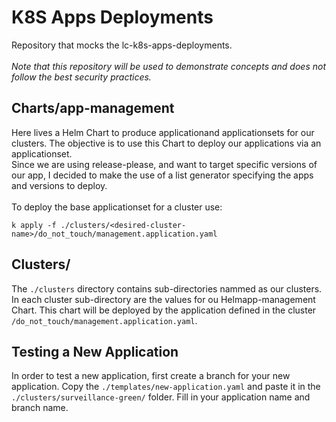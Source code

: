 # K8S Apps Deployments

Repository that mocks the lc-k8s-apps-deployments. </br></br>
*Note that this repository will be used to demonstrate concepts and does not follow the best security practices.*

## Charts/app-management

Here lives a Helm Chart to produce applicationand applicationsets for our clusters. The objective is to use this Chart to deploy our applications via an applicationset.</br>
Since we are using release-please, and want to target specific versions of our app, I decided to make the use of a list generator specifying the apps and versions to deploy.
</br></br>
To deploy the base applicationset for a cluster use:

```
k apply -f ./clusters/<desired-cluster-name>/do_not_touch/management.application.yaml
```

## Clusters/

The ```./clusters``` directory contains sub-directories nammed as our clusters. In each cluster sub-directory are the values for ou Helmapp-management Chart. This chart will be deployed by the application defined in the cluster ```/do_not_touch/management.application.yaml```. 

## Testing a New Application

In order to test a new application, first create a branch for your new application. Copy the ```./templates/new-application.yaml``` and paste it in the ```./clusters/surveillance-green/``` folder. Fill in your application name and branch name.